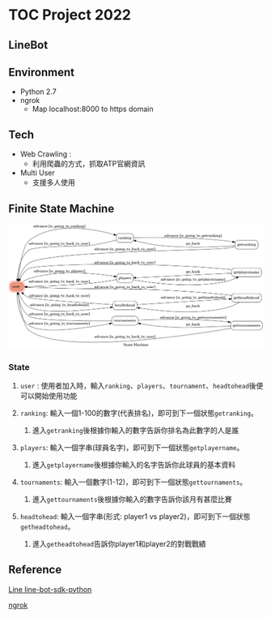 # TOC Project 2022
## LineBot

## Environment
* Python 2.7
* ngrok
   * Map localhost:8000 to https domain
## Tech
* Web Crawling : 
  * 利用爬蟲的方式，抓取ATP官網資訊
* Multi User
  * 支援多人使用

## Finite State Machine
![fsm](https://github.com/0012338jason/Line-Bot/blob/main/fsm.png)
### State
1. `user` : 使用者加入時，輸入`ranking`、`players`、`tournament`、`headtohead`後便可以開始使用功能
2. `ranking`: 輸入一個1-100的數字(代表排名)，即可到下一個狀態`getranking`。
   1. 進入`getranking`後根據你輸入的數字告訴你排名為此數字的人是誰
   
3. `players`: 輸入一個字串(球員名字)，即可到下一個狀態`getplayername`。
   1. 進入`getplayername`後根據你輸入的名字告訴你此球員的基本資料
4. `tournaments`: 輸入一個數字(1-12)，即可到下一個狀態`gettournaments`。
   1. 進入`gettournaments`後根據你輸入的數字告訴你該月有甚麼比賽
5. `headtohead`: 輸入一個字串(形式: player1 vs player2)，即可到下一個狀態`getheadtohead`。
   1. 進入`getheadtohead`告訴你player1和player2的對戰戰績


## Reference
[Line line-bot-sdk-python](https://github.com/line/line-bot-sdk-python/tree/master/examples/flask-echo)

[ngrok](https://blog.techbridge.cc/2018/05/24/ngrok/)
